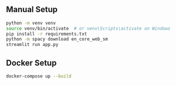 ## Manual Setup
```bash
python -m venv venv
source venv/bin/activate  # or venv\Scripts\activate on Windows
pip install -r requirements.txt
python -m spacy download en_core_web_sm
streamlit run app.py
```

## Docker Setup
```bash
docker-compose up --build
```
